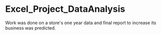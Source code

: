 # Excel_Project_DataAnalysis
Work was done on a store's one year data and final report to increase its business was predicted.
